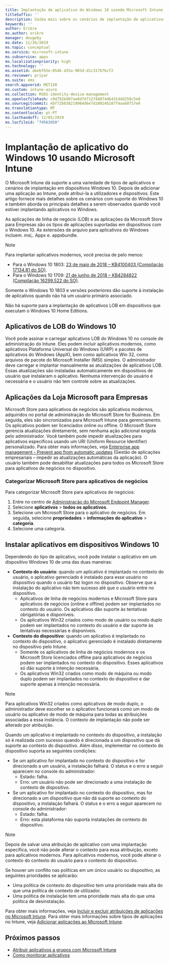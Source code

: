 ```yaml
---
title: Implantação de aplicativo do Windows 10 usando Microsoft Intune
titleSuffix: ''
description: Saiba mais sobre os cenários de implantação de aplicativos do Windows 10 disponíveis com o Microsoft Intune.
keywords: ''
author: Erikre
ms.author: erikre
manager: dougeby
ms.date: 11/26/2019
ms.topic: conceptual
ms.service: microsoft-intune
ms.subservice: apps
ms.localizationpriority: high
ms.technology: ''
ms.assetid: abebfb5e-054b-435a-903d-d1c31767bcf2
ms.reviewer: priyar
ms.suite: ems
search.appverid: MET150
ms.custom: intune-azure
ms.collection: M365-identity-device-management
ms.openlocfilehash: c9d792bd07ae8d7d712748874d64314dd258c5e8
ms.sourcegitcommit: ebf72b038219904d6e7d20024b107f4aa68f57e6
ms.translationtype: MT
ms.contentlocale: pt-PT
ms.lasthandoff: 12/05/2019
ms.locfileid: "74563950"
---
```

# <a name="windows-10-app-deployment-by-using-microsoft-intune"></a>Implantação de aplicativo do Windows 10 usando Microsoft Intune 

O Microsoft Intune dá suporte a uma variedade de tipos de aplicativos e cenários de implantação em dispositivos Windows 10. Depois de adicionar uma aplicação ao Intune, pode atribuí-la a utilizadores e dispositivos. Este artigo fornece mais detalhes sobre os cenários com suporte do Windows 10 e também aborda os principais detalhes a serem observados quando você estiver implantando aplicativos no Windows. 

As aplicações de linha de negócio (LOB) e as aplicações da Microsoft Store para Empresas são os tipos de aplicações suportadas em dispositivos com o Windows 10. As extensões de arquivo para aplicativos do Windows incluem. msi,. Appx e. appxbundle.  

> [!Note]
> Para implantar aplicativos modernos, você precisa de pelo menos:
> - Para o Windows 10 1803: [23 de maio de 2018 – KB4100403 (Compilação 17134.81 do SO)](https://support.microsoft.com/help/4100403/windows-10-update-kb4100403).
> - Para o Windows 10 1709: [21 de junho de 2018 – KB4284822 (Compilação 16299.522 do SO)](https://support.microsoft.com/help/4284822).
>
> Somente o Windows 10 1803 e versões posteriores dão suporte à instalação de aplicativos quando não há um usuário primário associado.
>
> Não há suporte para a implantação de aplicativos LOB em dispositivos que executam o Windows 10 Home Editions.

## <a name="windows-10-lob-apps"></a>Aplicativos de LOB do Windows 10

Você pode assinar e carregar aplicativos LOB do Windows 10 no console de administração do Intune. Eles podem incluir aplicativos modernos, como aplicativos Plataforma Universal do Windows (UWP) e pacotes de aplicativos do Windows (AppX), bem como aplicativos Win 32, como arquivos de pacote do Microsoft Installer (MSI) simples. O administrador deve carregar e implantar manualmente as atualizações de aplicativos LOB. Essas atualizações são instaladas automaticamente em dispositivos de usuário que instalaram o aplicativo. Nenhuma intervenção do usuário é necessária e o usuário não tem controle sobre as atualizações. 

## <a name="microsoft-store-for-business-apps"></a>Aplicações da Loja Microsoft para Empresas

Microsoft Store para aplicativos de negócios são aplicativos modernos, adquiridos no portal de administração do Microsoft Store for Business. Em seguida, eles são sincronizados para Microsoft Intune para gerenciamento. Os aplicativos podem ser licenciados online ou offline. O Microsoft Store gerencia atualizações diretamente, sem nenhuma ação adicional exigida pelo administrador. Você também pode impedir atualizações para aplicativos específicos usando um URI (Uniform Resource Identifier) personalizado. Para obter mais informações, veja [Enterprise app management - Prevent app from automatic updates](https://docs.microsoft.com/windows/client-management/mdm/enterprise-app-management#prevent-app-from-automatic-updates) (Gestão de aplicações empresariais – impedir as atualizações automáticas da aplicação). O usuário também pode desabilitar atualizações para todos os Microsoft Store para aplicativos de negócios no dispositivo. 

### <a name="categorize-microsoft-store-for-business-apps"></a>Categorizar Microsoft Store para aplicativos de negócios 
Para categorizar Microsoft Store para aplicativos de negócios: 

1. Entre no centro de [Administração do Microsoft Endpoint Manager](https://go.microsoft.com/fwlink/?linkid=2109431).
2. Selecione **aplicativos** > **todos os aplicativos**. 
3. Selecione um Microsoft Store para o aplicativo de negócios. Em seguida, selecione **propriedades** > **informações do aplicativo** > **categoria**. 
4. Selecione uma categoria.

## <a name="install-apps-on-windows-10-devices"></a>Instalar aplicativos em dispositivos Windows 10
Dependendo do tipo de aplicativo, você pode instalar o aplicativo em um dispositivo Windows 10 de uma das duas maneiras:

- **Contexto do usuário**: quando um aplicativo é implantado no contexto do usuário, o aplicativo gerenciado é instalado para esse usuário no dispositivo quando o usuário faz logon no dispositivo. Observe que a instalação do aplicativo não tem sucesso até que o usuário entre no dispositivo. 
  - Aplicativos de linha de negócios modernos e Microsoft Store para aplicativos de negócios (online e offline) podem ser implantados no contexto do usuário. Os aplicativos dão suporte às tentativas obrigatórias e disponíveis.
  - Os aplicativos Win32 criados como modo de usuário ou modo duplo podem ser implantados no contexto do usuário e dar suporte às tentativas necessárias e disponíveis. 
- **Contexto do dispositivo**: quando um aplicativo é implantado no contexto do dispositivo, o aplicativo gerenciado é instalado diretamente no dispositivo pelo Intune.
  - Somente os aplicativos de linha de negócios modernos e os Microsoft Store licenciados offline para aplicativos de negócios podem ser implantados no contexto do dispositivo. Esses aplicativos só dão suporte à intenção necessária.
  - Os aplicativos Win32 criados como modo de máquina ou modo duplo podem ser implantados no contexto do dispositivo e dar suporte apenas à intenção necessária.

> [!NOTE]
> Para aplicativos Win32 criados como aplicativos de modo duplo, o administrador deve escolher se o aplicativo funcionará como um modo de usuário ou aplicativo de modo de máquina para todas as atribuições associadas a essa instância. O contexto de implantação não pode ser alterado por atribuição.  

Quando um aplicativo é implantado no contexto do dispositivo, a instalação só é realizada com sucesso quando é direcionada a um dispositivo que dá suporte ao contexto do dispositivo. Além disso, implementar no contexto do dispositivo suporta as seguintes condições:
- Se um aplicativo for implantado no contexto do dispositivo e for direcionado a um usuário, a instalação falhará. O status e o erro a seguir aparecem no console do administrador:
  - Estado: falha.
  - Erro: um usuário não pode ser direcionado a uma instalação de contexto de dispositivo.
- Se um aplicativo for implantado no contexto do dispositivo, mas for direcionado a um dispositivo que não dá suporte ao contexto do dispositivo, a instalação falhará. O status e o erro a seguir aparecem no console do administrador:
  - Estado: falha.
  - Erro: esta plataforma não suporta instalações de contexto do dispositivo. 

> [!Note]
> Depois de salvar uma atribuição de aplicativo com uma implantação específica, você não pode alterar o contexto para essa atribuição, exceto para aplicativos modernos. Para aplicativos modernos, você pode alterar o contexto do contexto do usuário para o contexto do dispositivo. 

Se houver um conflito nas políticas em um único usuário ou dispositivo, as seguintes prioridades se aplicarão:
- Uma política de contexto do dispositivo tem uma prioridade mais alta do que uma política de contexto de utilizador. 
- Uma política de instalação tem uma prioridade mais alta do que uma política de desinstalação.

Para obter mais informações, veja [Incluir e excluir atribuições de aplicações no Microsoft Intune](apps-inc-exl-assignments.md). Para obter mais informações sobre tipos de aplicações no Intune, veja [Adicionar aplicações ao Microsoft Intune](apps-add.md).

## <a name="next-steps"></a>Próximos passos

- [Atribuir aplicativos a grupos com Microsoft Intune](apps-deploy.md)
- [Como monitorar aplicativos](apps-monitor.md)
